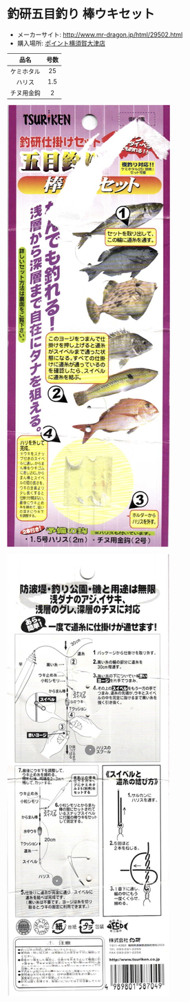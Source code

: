 # 釣研五目釣り 棒ウキセット

- メーカーサイト: http://www.mr-dragon.jp/html/29502.html
- 購入場所: [ポイント横須賀大津店](http://www.point-i.jp/index.php?id=604)

| 品名 | 号数 |
| :--: | :--: |
| ケミホタル | 25 |
| ハリス | 1.5 |
| チヌ用金鈎 | 2 |

![](front.jpg)

![](back.jpg)
